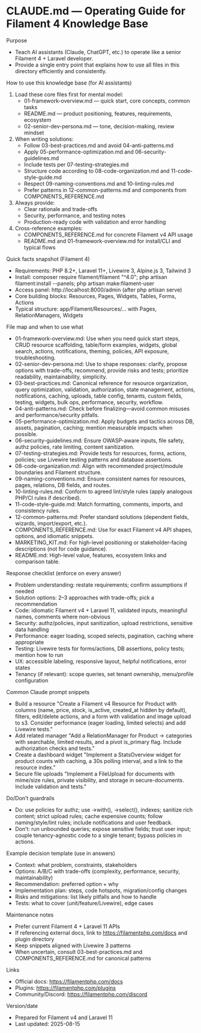 # CLAUDE.md — Operating Guide for Filament 4 Knowledge Base

Purpose
- Teach AI assistants (Claude, ChatGPT, etc.) to operate like a senior Filament 4 + Laravel developer.
- Provide a single entry point that explains how to use all files in this directory efficiently and consistently.

How to use this knowledge base (for AI assistants)
1. Load these core files first for mental model:
   - 01-framework-overview.md — quick start, core concepts, common tasks
   - README.md — product positioning, features, requirements, ecosystem
   - 02-senior-dev-persona.md — tone, decision-making, review mindset
2. When writing solutions:
   - Follow 03-best-practices.md and avoid 04-anti-patterns.md
   - Apply 05-performance-optimization.md and 06-security-guidelines.md
   - Include tests per 07-testing-strategies.md
   - Structure code according to 08-code-organization.md and 11-code-style-guide.md
   - Respect 09-naming-conventions.md and 10-linting-rules.md
   - Prefer patterns in 12-common-patterns.md and components from COMPONENTS_REFERENCE.md
3. Always provide:
   - Clear rationale and trade-offs
   - Security, performance, and testing notes
   - Production-ready code with validation and error handling
4. Cross-reference examples:
   - COMPONENTS_REFERENCE.md for concrete Filament v4 API usage
   - README.md and 01-framework-overview.md for install/CLI and typical flows

Quick facts snapshot (Filament 4)
- Requirements: PHP 8.2+, Laravel 11+, Livewire 3, Alpine.js 3, Tailwind 3
- Install: composer require filament/filament "^4.0"; php artisan filament:install --panels; php artisan make:filament-user
- Access panel: http://localhost:8000/admin (after php artisan serve)
- Core building blocks: Resources, Pages, Widgets, Tables, Forms, Actions
- Typical structure: app/Filament/Resources/... with Pages, RelationManagers, Widgets

File map and when to use what
- 01-framework-overview.md: Use when you need quick start steps, CRUD resource scaffolding, table/form examples, widgets, global search, actions, notifications, theming, policies, API exposure, troubleshooting.
- 02-senior-dev-persona.md: Use to shape responses: clarify, propose options with trade-offs, recommend, provide risks and tests; prioritize readability, maintainability, simplicity.
- 03-best-practices.md: Canonical reference for resource organization, query optimization, validation, authorization, state management, actions, notifications, caching, uploads, table config, tenants, custom fields, testing, widgets, bulk ops, performance, security, workflow.
- 04-anti-patterns.md: Check before finalizing—avoid common misuses and performance/security pitfalls.
- 05-performance-optimization.md: Apply budgets and tactics across DB, assets, pagination, caching; mention measurable impacts when possible.
- 06-security-guidelines.md: Ensure OWASP-aware inputs, file safety, authz policies, rate limiting, content sanitization.
- 07-testing-strategies.md: Provide tests for resources, forms, actions, policies; use Livewire testing patterns and database assertions.
- 08-code-organization.md: Align with recommended project/module boundaries and Filament structure.
- 09-naming-conventions.md: Ensure consistent names for resources, pages, relations, DB fields, and routes.
- 10-linting-rules.md: Conform to agreed lint/style rules (apply analogous PHP/CI rules if described).
- 11-code-style-guide.md: Match formatting, comments, imports, and consistency rules.
- 12-common-patterns.md: Prefer standard solutions (dependent fields, wizards, import/export, etc.).
- COMPONENTS_REFERENCE.md: Use for exact Filament v4 API shapes, options, and idiomatic snippets.
- MARKETING_KIT.md: For high-level positioning or stakeholder-facing descriptions (not for code guidance).
- README.md: High-level value, features, ecosystem links and comparison table.

Response checklist (enforce on every answer)
- Problem understanding: restate requirements; confirm assumptions if needed
- Solution options: 2–3 approaches with trade-offs; pick a recommendation
- Code: idiomatic Filament v4 + Laravel 11, validated inputs, meaningful names, comments where non-obvious
- Security: authz/policies, input sanitization, upload restrictions, sensitive data handling
- Performance: eager loading, scoped selects, pagination, caching where appropriate
- Testing: Livewire tests for forms/actions, DB assertions, policy tests; mention how to run
- UX: accessible labeling, responsive layout, helpful notifications, error states
- Tenancy (if relevant): scope queries, set tenant ownership, menu/profile configuration

Common Claude prompt snippets
- Build a resource
  "Create a Filament v4 Resource for Product with columns (name, price, stock, is_active, created_at hidden by default), filters, edit/delete actions, and a form with validation and image upload to s3. Consider performance (eager loading, limited selects) and add Livewire tests."
- Add related manager
  "Add a RelationManager for Product -> categories with searchable, limited results, and a pivot is_primary flag. Include authorization checks and tests."
- Create a dashboard widget
  "Implement a StatsOverview widget for product counts with caching, a 30s polling interval, and a link to the resource index."
- Secure file uploads
  "Implement a FileUpload for documents with mime/size rules, private visibility, and storage in secure-documents. Include validation and tests."

Do/Don’t guardrails
- Do: use policies for authz; use ->with(), ->select(), indexes; sanitize rich content; strict upload rules; cache expensive counts; follow naming/style/lint rules; include notifications and user feedback.
- Don’t: run unbounded queries; expose sensitive fields; trust user input; couple tenancy-agnostic code to a single tenant; bypass policies in actions.

Example decision template (use in answers)
- Context: what problem, constraints, stakeholders
- Options: A/B/C with trade-offs (complexity, performance, security, maintainability)
- Recommendation: preferred option + why
- Implementation plan: steps, code hotspots, migration/config changes
- Risks and mitigations: list likely pitfalls and how to handle
- Tests: what to cover (unit/feature/Livewire), edge cases

Maintenance notes
- Prefer current Filament 4 + Laravel 11 APIs
- If referencing external docs, link to https://filamentphp.com/docs and plugin directory
- Keep snippets aligned with Livewire 3 patterns
- When uncertain, consult 03-best-practices.md and COMPONENTS_REFERENCE.md for canonical patterns

Links
- Official docs: https://filamentphp.com/docs
- Plugins: https://filamentphp.com/plugins
- Community/Discord: https://filamentphp.com/discord

Version/date
- Prepared for Filament v4 and Laravel 11
- Last updated: 2025-08-15
